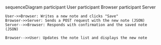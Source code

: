 sequenceDiagram
    participant User
    participant Browser
    participant Server

    User->>Browser: Writes a new note and clicks "Save"
    Browser->>Server: Sends a POST request with the new note (JSON)
    Server-->>Browser: Responds with confirmation and the saved note (JSON)

    Browser-->>User: Updates the note list and displays the new note